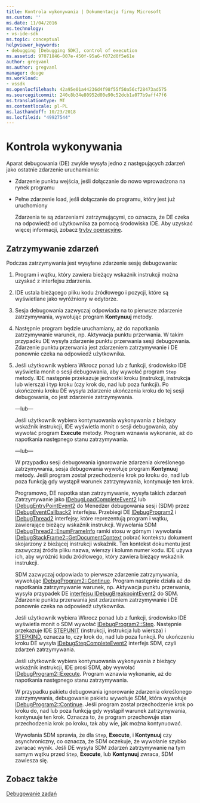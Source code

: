 ```yaml
---
title: Kontrola wykonywania | Dokumentacja firmy Microsoft
ms.custom: ''
ms.date: 11/04/2016
ms.technology:
- vs-ide-sdk
ms.topic: conceptual
helpviewer_keywords:
- debugging [Debugging SDK], control of execution
ms.assetid: 97071846-007e-450f-95a6-f072d0f5e61e
author: gregvanl
ms.author: gregvanl
manager: douge
ms.workload:
- vssdk
ms.openlocfilehash: 42a95e01a44236d4f98f55f50a56cf28473ad575
ms.sourcegitcommit: 240c8b34e80952d00e90c52dcb1a077b9aff47f6
ms.translationtype: MT
ms.contentlocale: pl-PL
ms.lasthandoff: 10/23/2018
ms.locfileid: "49927544"
---
```

# <a name="control-of-execution"></a>Kontrola wykonywania
Aparat debugowania (DE) zwykle wysyła jedno z następujących zdarzeń jako ostatnie zdarzenie uruchamiania:  
  
- Zdarzenie punktu wejścia, jeśli dołączanie do nowo wprowadzona na rynek programu  
  
- Pełne zdarzenie load, jeśli dołączanie do programu, który jest już uruchomiony  
  
  Zdarzenia te są zdarzeniami zatrzymującymi, co oznacza, że DE czeka na odpowiedź od użytkownika za pomocą środowiska IDE. Aby uzyskać więcej informacji, zobacz [tryby operacyjne](../../extensibility/debugger/operational-modes.md).  
  
## <a name="stopping-event"></a>Zatrzymywanie zdarzeń  
 Podczas zatrzymywania jest wysyłane zdarzenie sesję debugowania:  
  
1. Program i wątku, który zawiera bieżący wskaźnik instrukcji można uzyskać z interfejsu zdarzenia.  
  
2. IDE ustala bieżącego pliku kodu źródłowego i pozycji, które są wyświetlane jako wyróżniony w edytorze.  
  
3. Sesja debugowania zazwyczaj odpowiada na to pierwsze zdarzenie zatrzymywania, wywołując program **Kontynuuj** metody.  
  
4. Następnie program będzie uruchamiany, aż do napotkania zatrzymywanie warunek, np. Aktywacja punktu przerwania. W takim przypadku DE wysyła zdarzenie punktu przerwania sesji debugowania. Zdarzenie punktu przerwania jest zdarzeniem zatrzymywanie i DE ponownie czeka na odpowiedź użytkownika.  
  
5. Jeśli użytkownik wybiera Wkrocz ponad lub z funkcji, środowisko IDE wyświetla monit o sesji debugowania, aby wywołać program `Step` metody. IDE następnie przekazuje jednostki kroku (instrukcji, instrukcja lub wiersza) i typ kroku (czy krok do, nad lub poza funkcji). Po ukończeniu kroku DE wysyła zdarzenie ukończenia kroku do tej sesji debugowania, co jest zdarzenie zatrzymywania.  
  
    —lub—  
  
    Jeśli użytkownik wybiera kontynuowania wykonywania z bieżący wskaźnik instrukcji, IDE wyświetla monit o sesji debugowania, aby wywołać program **Execute** metody. Program wznawia wykonanie, aż do napotkania następnego stanu zatrzymywania.  
  
    —lub—  
  
    W przypadku sesji debugowania ignorowanie zdarzenia określonego zatrzymywania, sesja debugowania wywołuje program **Kontynuuj** metody. Jeśli program został przechodzenie krok po kroku do, nad lub poza funkcją gdy wystąpił warunek zatrzymywania, kontynuuje ten krok.  
  
   Programowo, DE napotka stan zatrzymywanie, wysyła takich zdarzeń Zatrzymywanie jako [IDebugLoadCompleteEvent2](../../extensibility/debugger/reference/idebugloadcompleteevent2.md) lub [IDebugEntryPointEvent2](../../extensibility/debugger/reference/idebugentrypointevent2.md) do Menedżer debugowania sesji (SDM) przez [IDebugEventCallback2](../../extensibility/debugger/reference/idebugeventcallback2.md) interfejsu. Przebiegi DE [IDebugProgram2](../../extensibility/debugger/reference/idebugprogram2.md) i [IDebugThread2](../../extensibility/debugger/reference/idebugthread2.md) interfejsy, które reprezentują program i wątku, zawierające bieżący wskaźnik instrukcji. Wywołania SDM [IDebugThread2::EnumFrameInfo](../../extensibility/debugger/reference/idebugthread2-enumframeinfo.md) ramki stosu w górnym i wywołania [IDebugStackFrame2::GetDocumentContext](../../extensibility/debugger/reference/idebugstackframe2-getdocumentcontext.md) pobrać kontekstu dokument skojarzony z bieżącej instrukcji wskaźnik. Ten kontekst dokumentu jest zazwyczaj źródła pliku nazwa, wierszy i kolumn numer kodu. IDE używa ich, aby wyróżnić kodu źródłowego, który zawiera bieżący wskaźnik instrukcji.  
  
   SDM zazwyczaj odpowiada to pierwsze zdarzenie zatrzymywania, wywołując [IDebugProgram2::Continue](../../extensibility/debugger/reference/idebugprogram2-continue.md). Program następnie działa aż do napotkania zatrzymywanie warunek, np. Aktywacja punktu przerwania, wysyła przypadek DE [interfejsu IDebugBreakpointEvent2](../../extensibility/debugger/reference/idebugbreakpointevent2.md) do SDM. Zdarzenie punktu przerwania jest zdarzeniem zatrzymywanie i DE ponownie czeka na odpowiedź użytkownika.  
  
   Jeśli użytkownik wybiera Wkrocz ponad lub z funkcji, środowisko IDE wyświetla monit o SDM wywołać [IDebugProgram2::Step](../../extensibility/debugger/reference/idebugprogram2-step.md). Następnie przekazuje IDE [STEPUNIT](../../extensibility/debugger/reference/stepunit.md) (instrukcji, instrukcja lub wiersza) i [STEPKIND](../../extensibility/debugger/reference/stepkind.md), oznacza to, czy krok do, nad lub poza funkcji. Po ukończeniu kroku DE wysyła [IDebugStepCompleteEvent2](../../extensibility/debugger/reference/idebugstepcompleteevent2.md) interfejs SDM, czyli zdarzeń zatrzymywania.  
  
   Jeśli użytkownik wybiera kontynuowania wykonywania z bieżący wskaźnik instrukcji, IDE prosi SDM, aby wywołać [IDebugProgram2::Execute](../../extensibility/debugger/reference/idebugprogram2-execute.md). Program wznawia wykonanie, aż do napotkania następnego stanu zatrzymywania.  
  
   W przypadku pakietu debugowania ignorowanie zdarzenia określonego zatrzymywania, debugowanie pakietu wywołuje SDM, która wywołuje [IDebugProgram2::Continue](../../extensibility/debugger/reference/idebugprogram2-continue.md). Jeśli program został przechodzenie krok po kroku do, nad lub poza funkcją gdy wystąpił warunek zatrzymywania, kontynuuje ten krok. Oznacza to, że program przechowuje stan przechodzenia krok po kroku, tak aby wie, jak można kontynuować.  
  
   Wywołania SDM sprawia, że dla `Step`, **Execute**, i **Kontynuuj** czy asynchroniczny, co oznacza, że SDM oczekuje, że wywołanie szybko zwracać wynik. Jeśli DE wysyła SDM zdarzeń zatrzymywanie na tym samym wątku przed `Step`, **Execute**, lub **Kontynuuj** zwraca, SDM zawiesza się.  
  
## <a name="see-also"></a>Zobacz także  
 [Debugowanie zadań](../../extensibility/debugger/debugging-tasks.md)